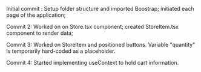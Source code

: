 Initial commit : Setup folder structure and imported Boostrap; initiated each page of the application;

Commit 2: Worked on on Store.tsx component; created StoreItem.tsx component to render data;

Commit 3: Worked on StoreItem and positioned buttons. Variable "quantity" is temporarily hard-coded as a placeholder. 

Commit 4: Started implementing useContext to hold cart information.

